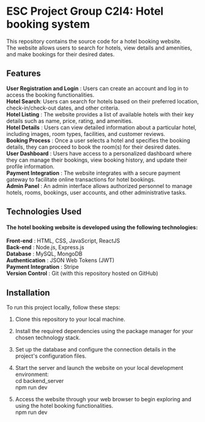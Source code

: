 # ESC Project Group C2I4: Hotel booking system
This repository contains the source code for a hotel booking website. 
<br>The website allows users to search for hotels, view details and amenities, and make bookings for their desired dates.


## Features
**User Registration and Login** : Users can create an account and log in to access the booking functionalities.
<br>**Hotel Search**: Users can search for hotels based on their preferred location, check-in/check-out dates, and other criteria.
<br>**Hotel Listing** : The website provides a list of available hotels with their key details such as name, price, rating, and amenities.
<br>**Hotel Details** : Users can view detailed information about a particular hotel, including images, room types, facilities, and customer reviews.
<br>**Booking Process** : Once a user selects a hotel and specifies the booking details, they can proceed to book the room(s) for their desired dates.
<br>**User Dashboard** : Users have access to a personalized dashboard where they can manage their bookings, view booking history, and update their profile information.
<br>**Payment Integration** : The website integrates with a secure payment gateway to facilitate online transactions for hotel bookings.
<br>**Admin Panel** : An admin interface allows authorized personnel to manage hotels, rooms, bookings, user accounts, and other administrative tasks.

## Technologies Used		                
#### The hotel booking website is developed using the following technologies:
**Front-end** : HTML, CSS, JavaScript, ReactJS
<br> **Back-end** : Node.js, Express.js
<br>**Database** : MySQL, MongoDB
<br>**Authentication** : JSON Web Tokens (JWT)
<br>**Payment Integration** : Stripe
<br>**Version Control** : Git (with this repository hosted on GitHub)

## Installation	                                                            
To run this project locally, follow these steps:

1. Clone this repository to your local machine.
3. Install the required dependencies using the package manager for your chosen technology stack.
4. Set up the database and configure the connection details in the project's configuration files.
5. Start the server and launch the website on your local development environment:
   <br> cd backend_server
   <br> npm run dev
   
6. Access the website through your web browser to begin exploring and using the hotel booking functionalities.
   <br> npm run dev


